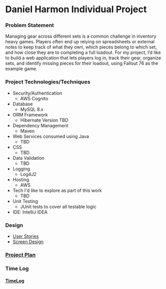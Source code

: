 # Daniel Harmon Individual Project

### Problem Statement

Managing gear across different sets is a common challenge in inventory heavy games. Players often end up relying on spreadsheets or external notes to keep track of what they own, which pieces belong to which set, and how close they are to completing a full loadout. For my project, I’d like to build a web application that lets players log in, track their gear, organize sets, and identify missing pieces for their loadout, using Fallout 76 as the example game.



### Project Technologies/Techniques

* Security/Authentication
    * AWS Cognito
* Database
    * MySQL 8.x
* ORM Framework
    * Hibernate Version TBD
* Dependency Management
    * Maven
* Web Services consumed using Java
    * TBD
* CSS
    * TBD
* Data Validation
    * TBD
* Logging
    * Log4J2
* Hosting
    * AWS
* Tech I'd like to explore as part of this work
    * TBD
* Unit Testing
    * JUnit tests to cover all testable logic
* IDE: IntelliJ IDEA


### Design

* [User Stories](DesignDocuments/userStories.md)
* [Screen Design](DesignDocuments/Screens.md)


### [Project Plan](ProjectPlan.md)

### Time Log

#### [TimeLog](TimeLog.md)
